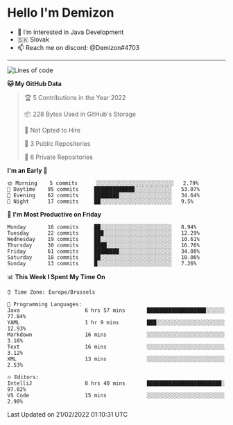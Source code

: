 # Hello I'm Demizon
- 👀 I’m interested in Java Development
- 🇸🇰 Slovak
- 📫 Reach me on discord: @Demizon#4703
<hr>

<!--START_SECTION:waka-->
![Lines of code](https://img.shields.io/badge/From%20Hello%20World%20I%27ve%20Written-12%20Thousand%20lines%20of%20code-blue)

**🐱 My GitHub Data** 

> 🏆 5 Contributions in the Year 2022
 > 
> 📦 228 Bytes Used in GitHub's Storage 
 > 
> 🚫 Not Opted to Hire
 > 
> 📜 3 Public Repositories 
 > 
> 🔑 6 Private Repositories  
 > 
**I'm an Early 🐤** 

```text
🌞 Morning    5 commits      ░░░░░░░░░░░░░░░░░░░░░░░░░   2.79% 
🌆 Daytime    95 commits     █████████████░░░░░░░░░░░░   53.07% 
🌃 Evening    62 commits     ████████░░░░░░░░░░░░░░░░░   34.64% 
🌙 Night      17 commits     ██░░░░░░░░░░░░░░░░░░░░░░░   9.5%

```
📅 **I'm Most Productive on Friday** 

```text
Monday       16 commits     ██░░░░░░░░░░░░░░░░░░░░░░░   8.94% 
Tuesday      22 commits     ███░░░░░░░░░░░░░░░░░░░░░░   12.29% 
Wednesday    19 commits     ██░░░░░░░░░░░░░░░░░░░░░░░   10.61% 
Thursday     30 commits     ████░░░░░░░░░░░░░░░░░░░░░   16.76% 
Friday       61 commits     ████████░░░░░░░░░░░░░░░░░   34.08% 
Saturday     18 commits     ██░░░░░░░░░░░░░░░░░░░░░░░   10.06% 
Sunday       13 commits     █░░░░░░░░░░░░░░░░░░░░░░░░   7.26%

```


📊 **This Week I Spent My Time On** 

```text
⌚︎ Time Zone: Europe/Brussels

💬 Programming Languages: 
Java                     6 hrs 57 mins       ███████████████████░░░░░░   77.84% 
YAML                     1 hr 9 mins         ███░░░░░░░░░░░░░░░░░░░░░░   12.93% 
Markdown                 16 mins             ░░░░░░░░░░░░░░░░░░░░░░░░░   3.16% 
Text                     16 mins             ░░░░░░░░░░░░░░░░░░░░░░░░░   3.12% 
XML                      13 mins             ░░░░░░░░░░░░░░░░░░░░░░░░░   2.53%

🔥 Editors: 
IntelliJ                 8 hrs 40 mins       ████████████████████████░   97.02% 
VS Code                  15 mins             ░░░░░░░░░░░░░░░░░░░░░░░░░   2.98%

```


 Last Updated on 21/02/2022 01:10:31 UTC
<!--END_SECTION:waka-->
